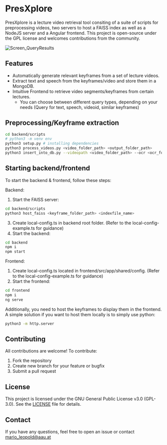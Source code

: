 # PresXplore

PresXplore is a lecture video retrieval tool consiting of a suite of scripts for preprocessing videos, two servers to host a FAISS index as well as a NodeJS server and a Angular frontend. 
This project is open-source under the GPL license and welcomes contributions from the community.

![Screen_QueryResults](https://github.com/user-attachments/assets/108c83da-5250-4226-9270-0e525cebd0a4)

## Features
- Automatically generate relevant keyframes from a set of lecture videos.
- Extract text and speech from the keyframes/video and store them in a MongoDB.
- Intuitive Frontend to retrieve video segments/keyframes from certain lectures.
  - You can choose between different query types, depending on your needs (Query for text, speech, videoid, similar keyframes)

## Preprocessing/Keyframe extraction

```bash
cd backend/scripts
# python3 -m venv env
python3 setup.py # installing dependencies
python3 process_videos.py <video_folder_path> <output_folder_path>
python3 insert_into_db.py --videopath <video_folder_path> --ocr <ocr_folder_path (created by process_videos.py)> --speech <speech_folder_path (created by process_videos.py)>
```

## Starting backend/frontend
To start the backend & frontend, follow these steps:

Backend:
1. Start the FAISS server:
```bash
cd backend/scripts
python3 host_faiss <keyframe_folder_path> <indexfile_name>
``` 
3. Create local-config.ts in backend root folder. (Refer to the local-config-example.ts for guidance)
4. Start the backend:
```bash
cd backend
npm i
npm start
```

Frontend:
1. Create local-config.ts located in frontend/src/app/shared/config. (Refer to the local-config-example.ts for guidance)
2. Start the frontend:
```bash
cd frontend
npm i
ng serve
```

Additionally, you need to host the keyframes to display them in the frontend. A simple solution if you want to host them locally is to simply use python:
```bash
python3 -m http.server
```

## Contributing 
All contributions are welcome! To contribute:

1. Fork the repository
2. Create new branch for your feature or bugfix
3. Submit a pull request

## License
This project is licensed under the GNU General Public License v3.0 (GPL-3.0). See the [LICENSE](https://github.com/marleo/ESOPXplore/blob/main/LICENSE) file for details.

## Contact
If you have any questions, feel free to open an issue or contact mario_leopold@aau.at
